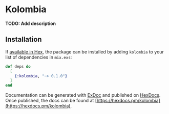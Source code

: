 # Kolombia

**TODO: Add description**

## Installation

If [available in Hex](https://hex.pm/docs/publish), the package can be installed
by adding `kolombia` to your list of dependencies in `mix.exs`:

```elixir
def deps do
  [
    {:kolombia, "~> 0.1.0"}
  ]
end
```

Documentation can be generated with [ExDoc](https://github.com/elixir-lang/ex_doc)
and published on [HexDocs](https://hexdocs.pm). Once published, the docs can
be found at [https://hexdocs.pm/kolombia](https://hexdocs.pm/kolombia).

